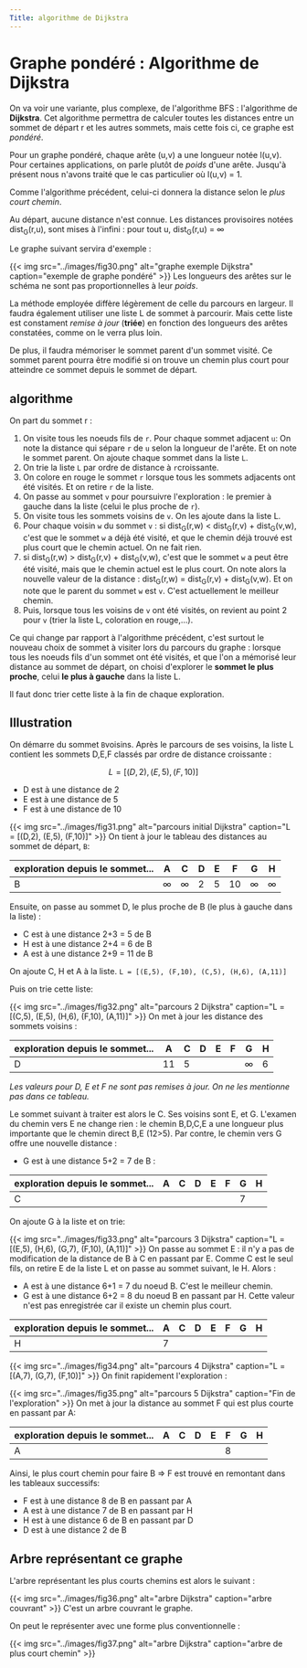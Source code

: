 ```yaml
---
Title: algorithme de Dijkstra
---
```


# Graphe pondéré : Algorithme de Dijkstra
On va voir une variante, plus complexe, de l'algorithme BFS : l'algorithme de **Dijkstra**. Cet algorithme permettra de calculer toutes les distances entre un sommet de départ r et les autres sommets, mais cette fois ci, ce graphe est *pondéré*.

Pour un graphe pondéré, chaque arête (u,v) a une longueur notée l(u,v). Pour certaines applications, on parle plutôt de *poids* d'une arête. Jusqu'à présent nous n'avons traité que le cas particulier où l(u,v) = 1.

Comme l'algorithme précédent, celui-ci donnera la distance selon le *plus court chemin*.

Au départ, aucune distance n'est connue. Les distances provisoires notées dist<sub>G</sub>(r,u), sont mises à l'infini : pour tout u, dist<sub>G</sub>(r,u) = &#x221E;

Le graphe suivant servira d'exemple : 

{{< img src="../images/fig30.png" alt="graphe exemple Dijkstra" caption="exemple de graphe pondéré" >}}
Les longueurs des arêtes sur le schéma ne sont pas proportionnelles à leur *poids*. 

La méthode employée diffère légèrement de celle du parcours en largeur. Il faudra également utiliser une liste L de sommet à parcourir. Mais cette liste est constament *remise à jour* (**triée**) en fonction des longueurs des arêtes constatées, comme on le verra plus loin.

De plus, il faudra mémoriser le sommet parent d'un sommet visité. Ce sommet parent pourra être modifié si on trouve un chemin plus court pour atteindre ce sommet depuis le sommet de départ.

## algorithme

On part du sommet r : 

> 
1. On visite tous les noeuds fils de `r`. Pour chaque sommet adjacent `u`: On note la distance qui sépare `r` de `u` selon la longueur de l'arête. Et on note le sommet parent. On ajoute chaque sommet dans la liste `L`.
2. On trie la liste `L` par ordre de distance à `r`croissante.
3. On colore en rouge le sommet `r` lorsque tous les sommets adjacents ont été visités. Et on retire `r` de la liste.
4. On passe au sommet `v` pour poursuivre l'exploration : le premier à gauche dans la liste (celui le plus proche de `r`).
5. On visite tous les sommets voisins de `v`. On les ajoute dans la liste L.
6. Pour chaque voisin `w` du sommet `v` : si dist<sub>G</sub>(r,w) < dist<sub>G</sub>(r,v) + dist<sub>G</sub>(v,w), c'est que le sommet `w` a déjà été visité, et que le chemin déjà trouvé est plus court que le chemin actuel. On ne fait rien.
7. si dist<sub>G</sub>(r,w) > dist<sub>G</sub>(r,v) + dist<sub>G</sub>(v,w), c'est que le sommet `w` a peut être été visité, mais que le chemin actuel est le plus court. On note alors la nouvelle valeur de la distance : dist<sub>G</sub>(r,w) = dist<sub>G</sub>(r,v) + dist<sub>G</sub>(v,w). Et on note que le parent du sommet `w` est `v`. C'est actuellement le meilleur chemin.
8. Puis, lorsque tous les voisins de `v` ont été visités, on revient au point 2 pour `v` (trier la liste L, coloration en rouge,...).

Ce qui change par rapport à l'algorithme précédent, c'est surtout le nouveau choix de sommet à visiter lors du parcours du graphe : lorsque tous les noeuds fils d'un sommet ont été visités, et que l'on a mémorisé leur distance au sommet de départ, on choisi d'explorer le **sommet le plus proche**, celui **le plus à gauche** dans la liste L.

Il faut donc trier cette liste à la fin de chaque exploration.

## Illustration

On démarre du sommet `B`voisins. Après le parcours de ses voisins, la liste L contient les sommets D,E,F classés par ordre de distance croissante : 

$$L = [(D,2), (E,5), (F,10)]$$

* D est à une distance de 2
* E est à une distance de 5
* F est à une distance de 10

{{< img src="../images/fig31.png" alt="parcours initial Dijkstra" caption="L = [(D,2), (E,5), (F,10)]" >}}
On tient à jour le tableau des distances au sommet de départ, `B`:

| exploration depuis le sommet... | A | C | D | E | F | G | H |
| --- | --- | --- | --- | --- | --- | --- | --- |
| B | &#x221E; | &#x221E; | 2 | 5 | 10 | &#x221E; |  &#x221E; |

Ensuite, on passe au sommet D, le plus proche de B (le plus à gauche dans la liste) : 

* C est à une distance 2+3 = 5 de B
* H est à une distance 2+4 = 6 de B
* A est à une distance 2+9 = 11 de B

On ajoute C, H et A à la liste. `L = [(E,5), (F,10), (C,5), (H,6), (A,11)]` 

Puis on trie cette liste:

{{< img src="../images/fig32.png" alt="parcours 2 Dijkstra" caption="L = [(C,5), (E,5), (H,6), (F,10), (A,11)]" >}}
On met à jour les distance des sommets voisins : 



| exploration depuis le sommet... | A | C | D | E | F | G | H |
| --- | --- | --- | --- | --- | --- | --- | --- |
| D | 11 | 5 |  |  |  | &#x221E; |  6 |

*Les valeurs pour D, E et F ne sont pas remises à jour. On ne les mentionne pas dans ce tableau.*


Le sommet suivant à traiter est alors le C. Ses voisins sont E, et G. L'examen du chemin vers E ne change rien : le chemin B,D,C,E a une longueur plus importante que le chemin direct B,E (12>5). Par contre, le chemin vers G offre une nouvelle distance : 

* G est à une distance 5+2 = 7 de B : 

| exploration depuis le sommet... | A | C | D | E | F | G | H |
| --- | --- | --- | --- | --- | --- | --- | --- |
| C |  |  |  |  |  | 7 |   |

On ajoute G à la liste et on trie:

{{< img src="../images/fig33.png" alt="parcours 3 Dijkstra" caption="L = [(E,5), (H,6), (G,7), (F,10), (A,11)]" >}}
On passe au sommet E : il n'y a pas de modification de la distance de B à C en passant par E. Comme C est le seul fils, on retire E de la liste L et on passe au sommet suivant, le H. Alors : 

* A est à une distance 6+1 = 7 du noeud B. C'est le meilleur chemin.
* G est à une distance 6+2 = 8 du noeud B en passant par H. Cette valeur n'est pas enregistrée car il existe un chemin plus court.

| exploration depuis le sommet... | A | C | D | E | F | G | H |
| --- | --- | --- | --- | --- | --- | --- | --- |
| H | 7 |  |  |  |  |  |   |

{{< img src="../images/fig34.png" alt="parcours 4 Dijkstra" caption="L = [(A,7), (G,7), (F,10)]" >}}
On finit rapidement l'exploration : 

{{< img src="../images/fig35.png" alt="parcours 5 Dijkstra" caption="Fin de l'exploration" >}}
On met à jour la distance au sommet F qui est plus courte en passant par A:

| exploration depuis le sommet... | A | C | D | E | F | G | H |
| --- | --- | --- | --- | --- | --- | --- | --- |
| A |  |  |  |  | 8 |  |   |


Ainsi, le plus court chemin pour faire B => F est trouvé en remontant dans les tableaux successifs:

* F est à une distance 8 de B en passant par A
* A est à une distance 7 de B en passant par H
* H est à une distance 6 de B en passant par D
* D est à une distance 2 de B

## Arbre représentant ce graphe

L'arbre représentant les plus courts chemins est alors le suivant : 

{{< img src="../images/fig36.png" alt="arbre Dijkstra" caption="arbre couvrant" >}}
C'est un arbre couvrant le graphe.

On peut le représenter avec une forme plus conventionnelle : 

{{< img src="../images/fig37.png" alt="arbre Dijkstra" caption="arbre de plus court chemin" >}}